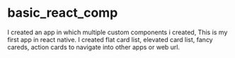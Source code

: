 # basic_react_comp
I created an app in which multiple custom components i created, This is my first app in react native. I created flat card list, elevated card list, fancy careds, action cards to navigate into other apps or web url.
